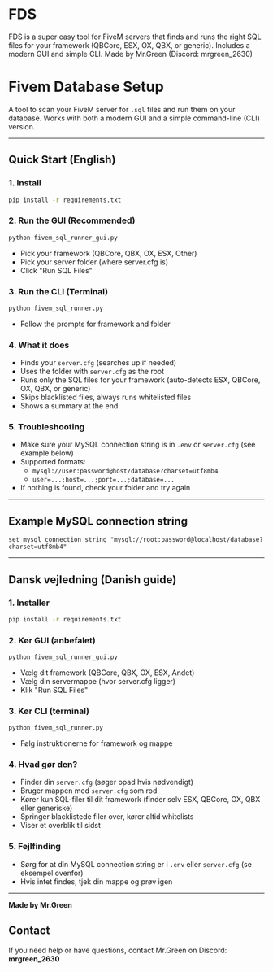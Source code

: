 # FDS
FDS is a super easy tool for FiveM servers that finds and runs the right SQL files for your framework (QBCore, ESX, OX, QBX, or generic). Includes a modern GUI and simple CLI. Made by Mr.Green (Discord: mrgreen_2630)
# Fivem Database Setup

A tool to scan your FiveM server for `.sql` files and run them on your database. Works with both a modern GUI and a simple command-line (CLI) version.

---

## Quick Start (English)

### 1. Install
```bash
pip install -r requirements.txt
```

### 2. Run the GUI (Recommended)
```bash
python fivem_sql_runner_gui.py
```
- Pick your framework (QBCore, QBX, OX, ESX, Other)
- Pick your server folder (where server.cfg is)
- Click "Run SQL Files"

### 3. Run the CLI (Terminal)
```bash
python fivem_sql_runner.py
```
- Follow the prompts for framework and folder

### 4. What it does
- Finds your `server.cfg` (searches up if needed)
- Uses the folder with `server.cfg` as the root
- Runs only the SQL files for your framework (auto-detects ESX, QBCore, OX, QBX, or generic)
- Skips blacklisted files, always runs whitelisted files
- Shows a summary at the end

### 5. Troubleshooting
- Make sure your MySQL connection string is in `.env` or `server.cfg` (see example below)
- Supported formats:
  - `mysql://user:password@host/database?charset=utf8mb4`
  - `user=...;host=...;port=...;database=...`
- If nothing is found, check your folder and try again

---

## Example MySQL connection string
```
set mysql_connection_string "mysql://root:password@localhost/database?charset=utf8mb4"
```

---

## Dansk vejledning (Danish guide)

### 1. Installer
```bash
pip install -r requirements.txt
```

### 2. Kør GUI (anbefalet)
```bash
python fivem_sql_runner_gui.py
```
- Vælg dit framework (QBCore, QBX, OX, ESX, Andet)
- Vælg din servermappe (hvor server.cfg ligger)
- Klik "Run SQL Files"

### 3. Kør CLI (terminal)
```bash
python fivem_sql_runner.py
```
- Følg instruktionerne for framework og mappe

### 4. Hvad gør den?
- Finder din `server.cfg` (søger opad hvis nødvendigt)
- Bruger mappen med `server.cfg` som rod
- Kører kun SQL-filer til dit framework (finder selv ESX, QBCore, OX, QBX eller generiske)
- Springer blacklistede filer over, kører altid whitelists
- Viser et overblik til sidst

### 5. Fejlfinding
- Sørg for at din MySQL connection string er i `.env` eller `server.cfg` (se eksempel ovenfor)
- Hvis intet findes, tjek din mappe og prøv igen

---

**Made by Mr.Green** 

## Contact
If you need help or have questions, contact Mr.Green on Discord: **mrgreen_2630** 
